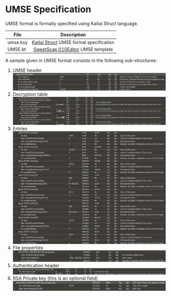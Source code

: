 # UMSE Specification

UMSE format is formally specified using Kaitai Struct language.  

| File                  | Description                                                                |
| --------------------- |:--------------------------------------------------------------------------:|
| umse.ksy              | [Kaitai Struct](https://kaitai.io/) UMSE formal specification              |
| UMSE.bt               | [SweetScap 010Editor](https://www.sweetscape.com/010editor/) UMSE template |

A sample given in UMSE format consists in the following sub-structures:  

1. UMSE header  
![alt text](../Master%20Thesis/figures/UMSEHeader.png "UMSE header")  
2. Decryption table  
![alt text](../Master%20Thesis/figures/UMSEDT.png "Decryption table")  
3. Entries  
![alt text](../Master%20Thesis/figures/UMSEEntries.png "Entries")  
4. File properties  
![alt text](../Master%20Thesis/figures/UMSEFP.png "File properties")  
5. Authentication header  
![alt text](../Master%20Thesis/figures/UMSEAH.png "Authentication header")  
6. RSA Private key (this is an optional field)  
![alt text](../Master%20Thesis/figures/UMSEPK.png "RSA Private key")  
